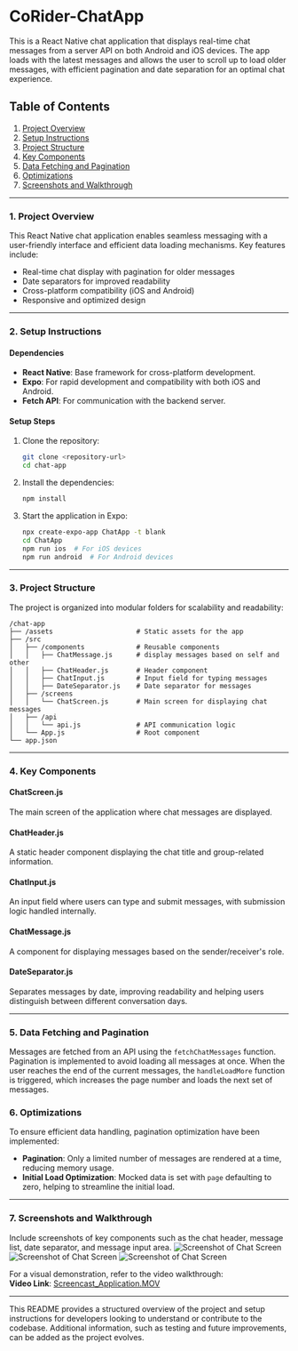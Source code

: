 # CoRider-ChatApp

This is a React Native  chat application that displays real-time chat messages from a server API on both Android and iOS devices. The app loads with the latest messages and allows the user to scroll up to load older messages, with efficient pagination and date separation for an optimal chat experience.

## **Table of Contents**

1. [Project Overview](#project-overview)
2. [Setup Instructions](#setup-instructions)
3. [Project Structure](#project-structure)
4. [Key Components](#key-components)
5. [Data Fetching and Pagination](#data-fetching-and-pagination)
6. [Optimizations](#optimizations)
7. [Screenshots and Walkthrough](#screenshots-and-walkthrough)

---

### **1. Project Overview**

This React Native chat application enables seamless messaging with a user-friendly interface and efficient data loading mechanisms. Key features include:
- Real-time chat display with pagination for older messages
- Date separators for improved readability
- Cross-platform compatibility (iOS and Android)
- Responsive and optimized design

---

### **2. Setup Instructions**

#### **Dependencies**
- **React Native**: Base framework for cross-platform development.
- **Expo**: For rapid development and compatibility with both iOS and Android.
- **Fetch API**: For communication with the backend server.

#### **Setup Steps**

1. Clone the repository:

   ```bash
   git clone <repository-url>
   cd chat-app
   ```

2. Install the dependencies:

   ```bash
   npm install
   ```

3. Start the application in Expo:

   ```bash
   npx create-expo-app ChatApp -t blank 
   cd ChatApp
   npm run ios  # For iOS devices
   npm run android  # For Android devices
   ```

---

### **3. Project Structure**

The project is organized into modular folders for scalability and readability:

```plaintext
/chat-app
├── /assets                     # Static assets for the app
├── /src
│   ├── /components             # Reusable components
│   │   ├── ChatMessage.js      # display messages based on self and other
│   │   ├── ChatHeader.js       # Header component
│   │   ├── ChatInput.js        # Input field for typing messages
│   │   ├── DateSeparator.js    # Date separator for messages
│   ├── /screens
│   │   └── ChatScreen.js       # Main screen for displaying chat messages
│   ├── /api
│   │   └── api.js              # API communication logic
│   └── App.js                  # Root component
└── app.json                    
```

---

### **4. Key Components**

#### **ChatScreen.js**
The main screen of the application where chat messages are displayed. 
#### **ChatHeader.js**
A static header component displaying the chat title and group-related information.

#### **ChatInput.js**
An input field where users can type and submit messages, with submission logic handled internally.

#### **ChatMessage.js**
A component for displaying messages based on the sender/receiver's role.

#### **DateSeparator.js**
Separates messages by date, improving readability and helping users distinguish between different conversation days.

---

### **5. Data Fetching and Pagination**

Messages are fetched from an API using the `fetchChatMessages` function. Pagination is implemented to avoid loading all messages at once. When the user reaches the end of the current messages, the `handleLoadMore` function is triggered, which increases the page number and loads the next set of messages.


### **6. Optimizations**

To ensure efficient data handling, pagination optimization have been implemented:

- **Pagination**: Only a limited number of messages are rendered at a time, reducing memory usage.
- **Initial Load Optimization**: Mocked data is set with `page` defaulting to zero, helping to streamline the initial load.

---

### **7. Screenshots and Walkthrough**

Include screenshots of key components such as the chat header, message list, date separator, and message input area.
![Screenshot of Chat Screen](ChatApp/Docs/IMG_2642.PNG)
![Screenshot of Chat Screen](ChatApp/Docs/IMG_2643.png)
![Screenshot of Chat Screen](ChatApp/Docs/IMG_CA73F0CAE66A-1.png)


For a visual demonstration, refer to the video walkthrough:  
**Video Link**: [Screencast_Application.MOV](#)

---

This README provides a structured overview of the project and setup instructions for developers looking to understand or contribute to the codebase. Additional information, such as testing and future improvements, can be added as the project evolves.
